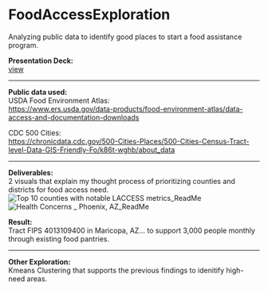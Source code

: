 # FoodAccessExploration
Analyzing public data to identify good places to start a food assistance program. <br>

**Presentation Deck:** <br>
[view](https://docs.google.com/presentation/d/1P1uYKNmZDFammItZo-DDX2oGPH7vhcBe6CV2DFjHGVo/edit#slide=id.g32b36873436_0_30) <br>
______________________________________________________________________________
**Public data used:**  <br/>
USDA Food Environment Atlas:  <br/>
https://www.ers.usda.gov/data-products/food-environment-atlas/data-access-and-documentation-downloads

CDC 500 Cities: <br/>
https://chronicdata.cdc.gov/500-Cities-Places/500-Cities-Census-Tract-level-Data-GIS-Friendly-Fo/k86t-wghb/about_data
______________________________________________________________________________
**Deliverables:**  <br/>
2 visuals that explain my thought process of prioritizing counties and districts for food access need. <br>
![Top 10 counties with notable LACCESS metrics_ReadMe](https://github.com/user-attachments/assets/056d75a8-c1ff-46b4-b406-944cae09cf70)
![Health Concerns _ Phoenix, AZ_ReadMe](https://github.com/user-attachments/assets/b9513c4a-dffa-4b86-8f14-e4f712fd36f3)

**Result:** <br/>
Tract FIPS 4013109400 in Maricopa, AZ... to support 3,000 people monthly through existing food pantries.
______________________________________________________________________________
**Other Exploration:**  <br/>
Kmeans Clustering that supports the previous findings to idenitify high-need areas.
